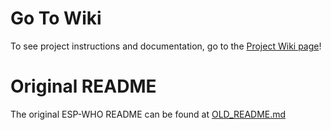# Go To Wiki
To see project instructions and documentation, go to the [Project Wiki page](https://github.com/overfitted-misfits/TinyML-Overfitted-Misfits-Project/wiki)!
# Original README
The original ESP-WHO README can be found at [OLD_README.md](./OLD_README.md)
